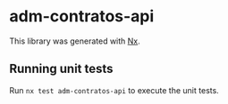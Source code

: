 # adm-contratos-api

This library was generated with [Nx](https://nx.dev).

## Running unit tests

Run `nx test adm-contratos-api` to execute the unit tests.
